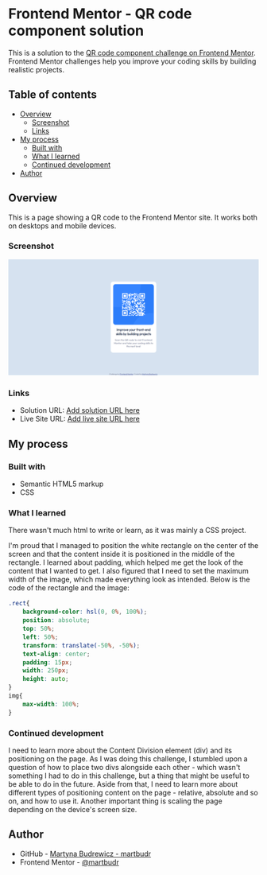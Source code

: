 # Frontend Mentor - QR code component solution

This is a solution to the [QR code component challenge on Frontend Mentor](https://www.frontendmentor.io/challenges/qr-code-component-iux_sIO_H). Frontend Mentor challenges help you improve your coding skills by building realistic projects. 

## Table of contents

- [Overview](#overview)
  - [Screenshot](#screenshot)
  - [Links](#links)
- [My process](#my-process)
  - [Built with](#built-with)
  - [What I learned](#what-i-learned)
  - [Continued development](#continued-development)
- [Author](#author)

## Overview

This is a page showing a QR code to the Frontend Mentor site. It works both on desktops and mobile devices.

### Screenshot

![The final result](finished-project.png)

### Links

- Solution URL: [Add solution URL here](https://your-solution-url.com)
- Live Site URL: [Add live site URL here](https://your-live-site-url.com)

## My process

### Built with

- Semantic HTML5 markup
- CSS

### What I learned

There wasn't much html to write or learn, as it was mainly a CSS project.

I'm proud that I managed to position the white rectangle on the center of the screen and that the content inside it is positioned in the middle of the rectangle. I learned about padding, which helped me get the look of the content that I wanted to get. I also figured that I need to set the maximum width of the image, which made everything look as intended. Below is the code of the rectangle and the image:
```css
.rect{
    background-color: hsl(0, 0%, 100%);
    position: absolute;
    top: 50%;
    left: 50%;
    transform: translate(-50%, -50%);
    text-align: center;
    padding: 15px;
    width: 250px;
    height: auto;
}
img{
    max-width: 100%;
}
```

### Continued development

I need to learn more about the Content Division element (div) and its positioning on the page. As I was doing this challenge, I stumbled upon a question of how to place two divs alongside each other - which wasn't something I had to do in this challenge, but a thing that might be useful to be able to do in the future. Aside from that, I need to learn more about different types of positioning content on the page - relative, absolute and so on, and how to use it. Another important thing is scaling the page depending on the device's screen size.

## Author

- GitHub - [Martyna Budrewicz - martbudr](https://github.com/martbudr)
- Frontend Mentor - [@martbudr](https://www.frontendmentor.io/profile/martbudr)
